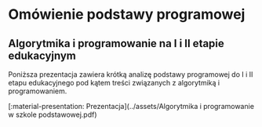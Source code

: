 # Omówienie podstawy programowej

## Algorytmika i programowanie na I i II etapie edukacyjnym

Poniższa prezentacja zawiera krótką analizę podstawy programowej do I i II etapu edukacyjnego pod kątem treści związanych z algorytmiką i programowaniem.

[:material-presentation: Prezentacja](../assets/Algorytmika i programowanie w szkole podstawowej.pdf)
